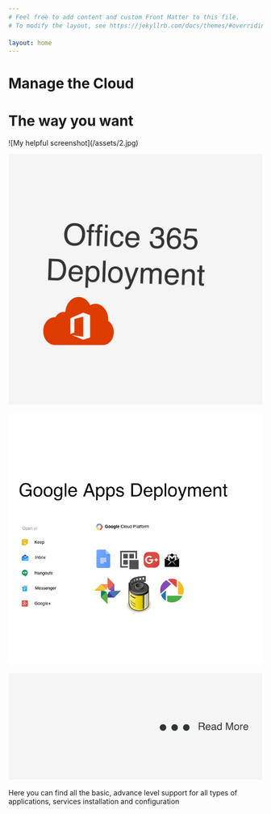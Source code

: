 ```yaml
---
# Feel free to add content and custom Front Matter to this file.
# To modify the layout, see https://jekyllrb.com/docs/themes/#overriding-theme-defaults

layout: home
---
```




<h1> Manage the Cloud </h1>


<h1>The way you want</h1>
![My helpful screenshot](/assets/2.jpg)



![My helpful screenshot](/assets/o365.jpg)




![My helpful screenshot](/assets/gsuite.jpg)


<a href="https://cloudenes.com/services/">![My helpful screenshot](/assets/more.jpg)</a>


<p> Here you can find all the basic, advance level support for all types of applications, services installation and configuration</p>


